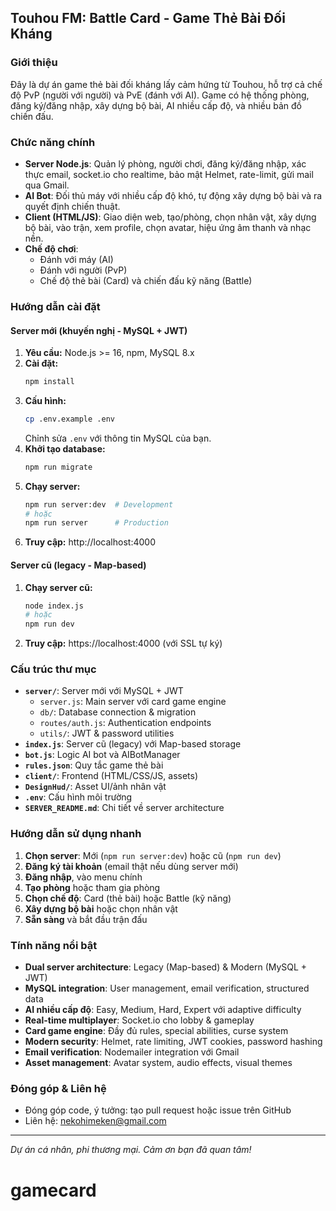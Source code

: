## Touhou FM: Battle Card - Game Thẻ Bài Đối Kháng

### Giới thiệu

Đây là dự án game thẻ bài đối kháng lấy cảm hứng từ Touhou, hỗ trợ cả chế độ PvP (người với người) và PvE (đánh với AI). Game có hệ thống phòng, đăng ký/đăng nhập, xây dựng bộ bài, AI nhiều cấp độ, và nhiều bản đồ chiến đấu.

### Chức năng chính

- **Server Node.js**: Quản lý phòng, người chơi, đăng ký/đăng nhập, xác thực email, socket.io cho realtime, bảo mật Helmet, rate-limit, gửi mail qua Gmail.
- **AI Bot**: Đối thủ máy với nhiều cấp độ khó, tự động xây dựng bộ bài và ra quyết định chiến thuật.
- **Client (HTML/JS)**: Giao diện web, tạo/phòng, chọn nhân vật, xây dựng bộ bài, vào trận, xem profile, chọn avatar, hiệu ứng âm thanh và nhạc nền.
- **Chế độ chơi**:
  - Đánh với máy (AI)
  - Đánh với người (PvP)
  - Chế độ thẻ bài (Card) và chiến đấu kỹ năng (Battle)

### Hướng dẫn cài đặt

#### Server mới (khuyến nghị - MySQL + JWT)

1. **Yêu cầu:** Node.js >= 16, npm, MySQL 8.x
2. **Cài đặt:**
   ```bash
   npm install
   ```
3. **Cấu hình:**
   ```bash
   cp .env.example .env
   ```
   Chỉnh sửa `.env` với thông tin MySQL của bạn.
4. **Khởi tạo database:**
   ```bash
   npm run migrate
   ```
5. **Chạy server:**
   ```bash
   npm run server:dev  # Development
   # hoặc
   npm run server      # Production
   ```
6. **Truy cập:** http://localhost:4000

#### Server cũ (legacy - Map-based)

1. **Chạy server cũ:**
   ```bash
   node index.js
   # hoặc
   npm run dev
   ```
2. **Truy cập:** https://localhost:4000 (với SSL tự ký)

### Cấu trúc thư mục

- **`server/`**: Server mới với MySQL + JWT
  - `server.js`: Main server với card game engine
  - `db/`: Database connection & migration
  - `routes/auth.js`: Authentication endpoints
  - `utils/`: JWT & password utilities
- **`index.js`**: Server cũ (legacy) với Map-based storage
- **`bot.js`**: Logic AI bot và AIBotManager
- **`rules.json`**: Quy tắc game thẻ bài
- **`client/`**: Frontend (HTML/CSS/JS, assets)
- **`DesignHud/`**: Asset UI/ảnh nhân vật
- **`.env`**: Cấu hình môi trường
- **`SERVER_README.md`**: Chi tiết về server architecture

### Hướng dẫn sử dụng nhanh

1. **Chọn server**: Mới (`npm run server:dev`) hoặc cũ (`npm run dev`)
2. **Đăng ký tài khoản** (email thật nếu dùng server mới)
3. **Đăng nhập**, vào menu chính
4. **Tạo phòng** hoặc tham gia phòng
5. **Chọn chế độ**: Card (thẻ bài) hoặc Battle (kỹ năng)
6. **Xây dựng bộ bài** hoặc chọn nhân vật
7. **Sẵn sàng** và bắt đầu trận đấu

### Tính năng nổi bật

- **Dual server architecture**: Legacy (Map-based) & Modern (MySQL + JWT)
- **MySQL integration**: User management, email verification, structured data
- **AI nhiều cấp độ**: Easy, Medium, Hard, Expert với adaptive difficulty
- **Real-time multiplayer**: Socket.io cho lobby & gameplay
- **Card game engine**: Đầy đủ rules, special abilities, curse system
- **Modern security**: Helmet, rate limiting, JWT cookies, password hashing
- **Email verification**: Nodemailer integration với Gmail
- **Asset management**: Avatar system, audio effects, visual themes

### Đóng góp & Liên hệ

- Đóng góp code, ý tưởng: tạo pull request hoặc issue trên GitHub
- Liên hệ: nekohimeken@gmail.com

---

_Dự án cá nhân, phi thương mại. Cảm ơn bạn đã quan tâm!_

# gamecard
